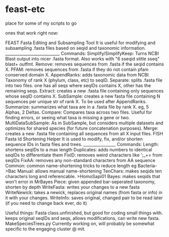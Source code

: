 # feast-etc
place for some of my scripts to go

ones that work right now:

FEAST Fasta Editing and Subsampling Tool
        It is useful for modifying and subsampling .fasta files based on seqid and taxonomic information.
        ___________________________
        Commands:
        Simplify/SimplifyKeep: Turns NCBI Blast output into nicer .fasta format. Also works with "6 sseqid stitle sseq"      
                               blast+ outfmt.
        Remove: removes sequences from .fasta if the seqid contains X.
        PFAM: removes sequences from .fasta if they do not contain pfam conserved domain X.
        AppendRanks: adds taxonomic data from NCBI Taxonomy of rank X (phylum, class, etc) to seqID.
        Separate: splits .fasta file into two files. one has all seqs where seqIDs contains X, other has the remaining seqs.
        Extract: creates a new .fasta file containing only sequences whose seqID contains X.
        SubSample: creates a new fasta file containing N sequences per unique str of rank X. To be used after AppendRanks.
        Summarize: summarizes what taxa are in a .fasta file by rank X. eg, 5 Alphas, 2 Deltas.
        Compare: Compares taxa across two files. Useful for finding errors, or seeing what taxa is missing a gene or two.
        MultiDataSubSample: As in SubSample, but considers multiple datasets and optimizes for shared species (for future 
                            concatenation purposes).
        Merge: creates a new .fasta file containing all sequences from all X input files.
FISH Fasta Id Shortening Helper
        It is used to modify, fix, and/or shorten sequence IDs in fasta files and trees.
        ________________
        Commands:
        Length: shortens seqIDs to a max length
        Duplicates: adds numbers to identical seqIDs to differentiate them
        FixID: removes weird characters like ';_+= from seqIDs
        FixAA: removes any non-standard characters from AA sequence
        Common: common name-shortening tricks to reduce length eg Bacteria->Bac
        Manual: allows manual name-shortening
        TenChars: makes seqids ten characters long and referencable. >HomoSapi01
        Bayes: makes seqids that won't error in MrBayes
        Piece: given appended bar-seperated taxonomy, shorten by depth
        WriteFasta: writes your changes to a new fasta
        WriteNewick: takes a newick, replaces original names (from fasta or info) in it with your changes.
        WriteInfo: saves original, changed pair to be read later (if you need to change back ever, do it)
        
Useful things:
  Fasta class.unfinished, but good for coding small things with. keeps original seqIDs and seqs, allows modifications, can 
              write new fasta.
  MakeSpeciesTrees.py
      Currently working on, will probably be somewhat specific to the engaging cluster @ mit.

